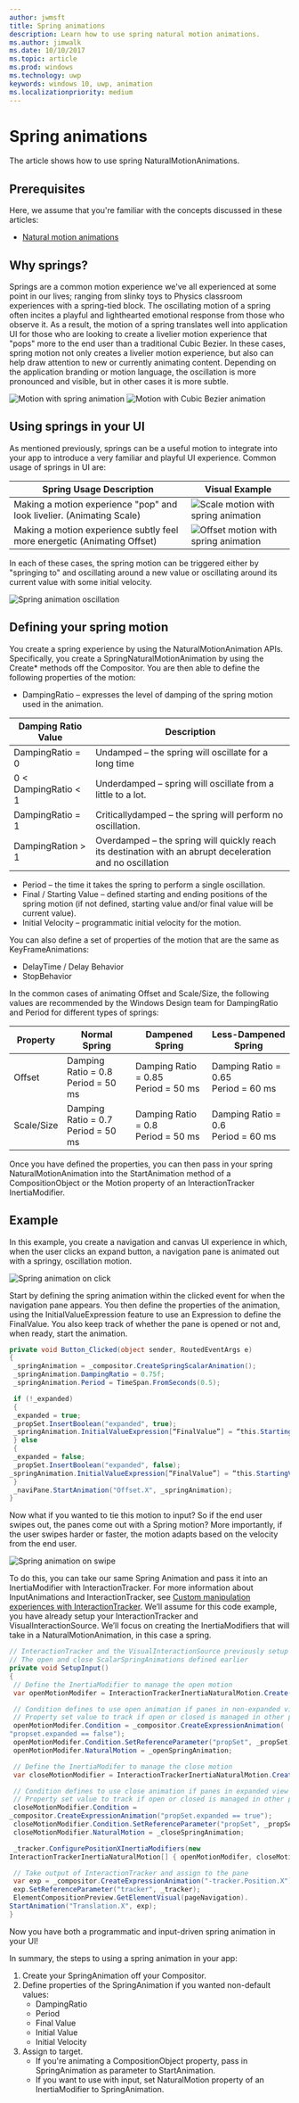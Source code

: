 ```yaml
---
author: jwmsft
title: Spring animations
description: Learn how to use spring natural motion animations.
ms.author: jimwalk
ms.date: 10/10/2017
ms.topic: article
ms.prod: windows
ms.technology: uwp
keywords: windows 10, uwp, animation
ms.localizationpriority: medium
---
```

# Spring animations

The article shows how to use spring NaturalMotionAnimations.

## Prerequisites

Here, we assume that you're familiar with the concepts discussed in these articles:

- [Natural motion animations](natural-animations.md)

## Why springs?

Springs are a common motion experience we've all experienced at some point in our lives; ranging from slinky toys to Physics classroom experiences with a spring-tied block. The oscillating motion of a spring often incites a playful and lighthearted emotional response from those who observe it. As a result, the motion of a spring translates well into application UI for those who are looking to create a livelier motion experience that "pops" more to the end user than a traditional Cubic Bezier. In these cases, spring motion not only creates a livelier motion experience, but also can help draw attention to new or currently animating content. Depending on the application branding or motion language, the oscillation is more pronounced and visible, but in other cases it is more subtle.

![Motion with spring animation](images/animation/offset-spring.gif)
![Motion with Cubic Bezier animation](images/animation/offset-cubic-bezier.gif)

## Using springs in your UI

As mentioned previously, springs can be a useful motion to integrate into your app to introduce a very familiar and playful UI experience. Common usage of springs in UI are:

| Spring Usage Description | Visual Example |
| ------------------------ | -------------- |
| Making a motion experience "pop" and look livelier. (Animating Scale) | ![Scale motion with spring animation](images/animation/scale-spring.gif) |
| Making a motion experience subtly feel more energetic (Animating Offset) | ![Offset motion with spring animation](images/animation/offset-spring.gif) |

In each of these cases, the spring motion can be triggered either by "springing to" and oscillating around a new value or oscillating around its current value with some initial velocity.

![Spring animation oscillation](images/animation/spring-animation-diagram.png)

## Defining your spring motion

You create a spring experience by using the NaturalMotionAnimation APIs. Specifically, you create a SpringNaturalMotionAnimation by using the Create* methods off the Compositor. You are then able to define the following properties of the motion:

- DampingRatio – expresses the level of damping of the spring motion used in the animation.

| Damping Ratio Value | Description |
| ------------------- | ----------- |
| DampingRatio = 0 | Undamped – the spring will oscillate for a long time |
| 0 < DampingRatio < 1 | Underdamped – spring will oscillate from a little to a lot. |
| DampingRatio = 1 | Criticallydamped – the spring will perform no oscillation. |
| DampingRation > 1 | Overdamped – the spring will quickly reach its destination with an abrupt deceleration and no oscillation |

- Period – the time it takes the spring to perform a single oscillation.
- Final / Starting Value – defined starting and ending positions of the spring motion (if not defined, starting value and/or final value will be current value).
- Initial Velocity – programmatic initial velocity for the motion.

You can also define a set of properties of the motion that are the same as KeyFrameAnimations:

- DelayTime / Delay Behavior
- StopBehavior

In the common cases of animating Offset and Scale/Size, the following values are recommended by the Windows Design team for DampingRatio and Period for different types of springs:

| Property | Normal Spring | Dampened Spring | Less-Dampened Spring |
| -------- | ------------- | --------------- | -------------------- |
| Offset | Damping Ratio = 0.8 <br/> Period = 50 ms | Damping Ratio = 0.85 <br/> Period = 50 ms | Damping Ratio = 0.65 <br/> Period = 60 ms |
| Scale/Size | Damping Ratio = 0.7 <br/> Period = 50 ms | Damping Ratio = 0.8 <br/> Period = 50 ms | Damping Ratio = 0.6 <br/> Period = 60 ms |

Once you have defined the properties, you can then pass in your spring NaturalMotionAnimation into the StartAnimation method of a CompositionObject or the Motion property of an InteractionTracker InertiaModifier.

## Example

In this example, you create a navigation and canvas UI experience in which, when the user clicks an expand button, a navigation pane is animated out with a springy, oscillation motion.

![Spring animation on click](images/animation/spring-animation-on-click.gif)

Start by defining the spring animation within the clicked event for when the navigation pane appears. You then define the properties of the animation, using the InitialValueExpression feature to use an Expression to define the FinalValue. You also keep track of whether the pane is opened or not and, when ready, start the animation.

```csharp
private void Button_Clicked(object sender, RoutedEventArgs e)
{
 _springAnimation = _compositor.CreateSpringScalarAnimation();
 _springAnimation.DampingRatio = 0.75f;
 _springAnimation.Period = TimeSpan.FromSeconds(0.5);

 if (!_expanded)
 {
 _expanded = true;
 _propSet.InsertBoolean("expanded", true);
 _springAnimation.InitialValueExpression[“FinalValue”] = “this.StartingValue + 250”;
 } else
 {
 _expanded = false;
 _propSet.InsertBoolean("expanded", false);
_springAnimation.InitialValueExpression[“FinalValue”] = “this.StartingValue - 250”;
 }
 _naviPane.StartAnimation("Offset.X", _springAnimation);
}
```

Now what if you wanted to tie this motion to input? So if the end user swipes out, the panes come out with a Spring motion? More importantly, if the user swipes harder or faster, the motion adapts based on the velocity from the end user.

![Spring animation on swipe](images/animation/spring-animation-on-swipe.gif)

To do this, you can take our same Spring Animation and pass it into an InertiaModifier with InteractionTracker. For more information about InputAnimations and InteractionTracker, see [Custom manipulation experiences with InteractionTracker](interaction-tracker-manipulations.md). We’ll assume for this code example, you have already setup your InteractionTracker and VisualInteractionSource. We’ll focus on creating the InertiaModifiers that will take in a NaturalMotionAnimation, in this case a spring.

```csharp
// InteractionTracker and the VisualInteractionSource previously setup
// The open and close ScalarSpringAnimations defined earlier
private void SetupInput()
{
 // Define the InertiaModifier to manage the open motion
 var openMotionModifer = InteractionTrackerInertiaNaturalMotion.Create(compositor);

 // Condition defines to use open animation if panes in non-expanded view
 // Property set value to track if open or closed is managed in other part of code
 openMotionModifer.Condition = _compositor.CreateExpressionAnimation(
"propset.expanded == false");
 openMotionModifer.Condition.SetReferenceParameter("propSet", _propSet);
 openMotionModifer.NaturalMotion = _openSpringAnimation;

 // Define the InertiaModifer to manage the close motion
 var closeMotionModifier = InteractionTrackerInertiaNaturalMotion.Create(_compositor);

 // Condition defines to use close animation if panes in expanded view
 // Property set value to track if open or closed is managed in other part of code
 closeMotionModifier.Condition = 
_compositor.CreateExpressionAnimation("propSet.expanded == true");
 closeMotionModifier.Condition.SetReferenceParameter("propSet", _propSet);
 closeMotionModifier.NaturalMotion = _closeSpringAnimation;

 _tracker.ConfigurePositionXInertiaModifiers(new 
InteractionTrackerInertiaNaturalMotion[] { openMotionModifer, closeMotionModifier});

 // Take output of InteractionTracker and assign to the pane
 var exp = _compositor.CreateExpressionAnimation("-tracker.Position.X");
 exp.SetReferenceParameter("tracker", _tracker);
 ElementCompositionPreview.GetElementVisual(pageNavigation).
StartAnimation("Translation.X", exp);
}
```

Now you have both a programmatic and input-driven spring animation in your UI!

In summary, the steps to using a spring animation in your app:

1. Create your SpringAnimation off your Compositor.
1. Define properties of the SpringAnimation if you wanted non-default values:
    - DampingRatio
    - Period
    - Final Value
    - Initial Value
    - Initial Velocity
1. Assign to target.
    - If you're animating a CompositionObject property, pass in SpringAnimation as parameter to StartAnimation.
    - If you want to use with input, set NaturalMotion property of an InertiaModifier to SpringAnimation.

